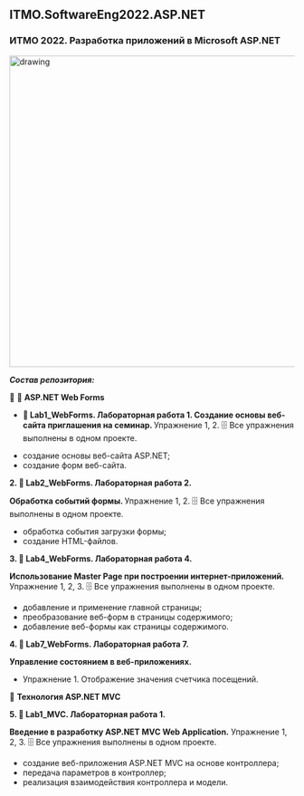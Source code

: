## ITMO.SoftwareEng2022.ASP.NET 
### ИТМО 2022. Разработка приложений в Microsoft ASP.NET
<img src="https://ie.wampi.ru/2022/09/29/AASP_NET.jpg" alt="drawing" width="550"/>

***Состав репозитория:***

🚩 <url> &#128194; **ASP.NET Web Forms**</url>

  + <strong> &#128194; Lab1_WebForms. Лабораторная работа 1. Создание основы веб-сайта приглашения на семинар. </strong> Упражнение 1, 2. &#128452; Все упражнения выполнены в одном проекте.
  * создание основы веб-сайта ASP.NET;
  * создание форм веб-сайта.

<strong>2. &#128194; Lab2_WebForms. Лабораторная работа 2. </strong>

<strong> Обработка событий формы. </strong>
Упражнение 1, 2. &#128452; Все упражнения выполнены в одном проекте.
 + обработка события загрузки формы;
 + создание HTML-файлов.
 
 <strong>3. &#128194; Lab4_WebForms. Лабораторная работа 4. </strong>
 
 <strong> Использование Master Page при построении интернет-приложений. </strong>
 Упражнение 1, 2, 3. &#128452; Все упражнения выполнены в одном проекте.
 + добавление и применение главной страницы;
 + преобразование веб-форм в страницы содержимого;
 + добавление веб-формы как страницы содержимого.
 
 <strong>4. &#128194; Lab7_WebForms. Лабораторная работа 7. </strong>
 
 <strong> Управление состоянием в веб-приложениях. </strong>
 
  + Упражнение 1. Отображение значения счетчика посещений.

🚩 <url>**Технология ASP.NET MVC**</url>

<strong>5. &#128194; Lab1_MVC. Лабораторная работа 1. </strong>

<strong> Введение в разработку ASP.NET MVC Web Application.</strong>
 Упражнение 1, 2, 3. &#128452; Все упражнения выполнены в одном проекте.
 
  + cоздание веб-приложения ASP.NET MVC на основе контроллера;
  + передача параметров в контроллер;
  + реализация взаимодействия контроллера и модели.
  
